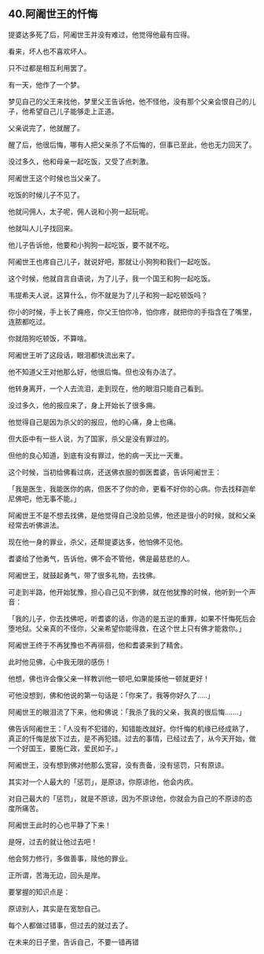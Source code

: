 ## 40.阿阇世王的忏悔
提婆达多死了后，阿阇世王并没有难过，他觉得他最有应得。


看来，坏人也不喜欢坏人。


只不过都是相互利用罢了。


有一天，他作了一个梦。


梦见自己的父王来找他，梦里父王告诉他，他不怪他，没有那个父亲会恨自己的儿子，他希望自己儿子能够走上正道。


父亲说完了，他就醒了。


醒了后，他很后悔，哪有人把父亲杀了不后悔的，但事已至此，他也无力回天了。


没过多久，他和母亲一起吃饭，又受了点刺激。


阿阇世王这个时候也当父亲了。


吃饭的时候儿子不见了。


他就问佣人，太子呢，佣人说和小狗一起玩呢。


他就叫人儿子找回来。


他儿子告诉他，他要和小狗狗一起吃饭，要不就不吃。


阿阇世王也疼自己儿子，就说好吧，那就让小狗狗和我们一起吃饭。


这个时候，他就自言自语说，为了儿子，我一个国王和狗一起吃饭。


韦提希夫人说，这算什么，你不就是为了儿子和狗一起吃顿饭吗？


你小的时候，手上长了痈疮，你父王怕你冷，怕你疼，就把你的手指含在了嘴里，连脓都吃过。


你就陪狗吃顿饭，不算啥。


阿阇世王听了这段话，眼泪都快流出来了。


他不知道父王对他那么好，他很后悔。但也没有办法了。


他转身离开，一个人去流泪，走到现在，他的眼泪只能自己看到。


没过多久，他的报应来了，身上开始长了很多痈。


他觉得自己是因为杀父的的报应，他的心痛，身上也痛。


但大臣中有一些人说，为了国家，杀父是没有罪过的。


但他的良心知道，到底有没有罪过，他的病一天比一天重。


这个时候，当初给佛看过病，还送佛衣服的御医耆婆，告诉阿阇世王：


「我是医生，我能医你的病，但医不了你的命，更看不好你的心病。你去找释迦牟尼佛吧，他无事不能。」


阿阇世王不是不想去找佛，是他觉得自己没脸见佛，他还是很小的时候，就和父亲经常去听佛讲法。


现在他一身的罪业，杀父，还帮提婆达多，他怕佛不见他。


耆婆给了他勇气，告诉他，佛不会不管他，佛是最慈悲的人。


阿阇世王，就鼓起勇气，带了很多礼物，去找佛。


可走到半路，他开始犹豫，担心自己见不到佛，就在他犹豫的时候，他听到一个声音：


「我的儿子，你去找佛吧，听耆婆的话，你造的是五逆的重罪，如果不忏悔死后会堕地狱。父亲真的不怪你，父亲希望你能得救，在这个世上只有佛才能救你。」


阿阇世王终于不再犹豫也不再徘徊，他和耆婆来到了精舍。


此时他见佛，心中我无限的感伤！


他想，佛也许会像父亲一样教训他一顿吧,如果能揍他一顿就更好！


可他没想到，佛和他说的第一句话是：「你来了，我等你好久了…..」


阿阇世王的眼泪流了下来，他和佛说：「我杀了我的父亲，我真的很后悔…….」


佛告诉阿阇世王：「人没有不犯错的，知错能改就好。你忏悔的机缘已经成熟了，真正的忏悔是放下过去，是不再犯错。过去的事情，已经过去了，从今天开始，做一个好国王，要施仁政，爱民如子。」


阿阇世王，没有想到佛对他那么宽容，没有责备，没有惩罚，只有原谅。


其实对一个人最大的「惩罚」，是原谅，你原谅他，他会内疚。


对自己最大的「惩罚」，就是不原谅，因为不原谅他，你就会为自己的不原谅的态度所痛苦。


阿阇世王此时的心也平静了下来！


是呀，过去的就让他过去吧！


他会努力修行，多做善事，赎他的罪业。


正所谓，苦海无边，回头是岸。


要掌握的知识点是：


原谅别人，其实是在宽恕自己。


每个人都做过错事，但过去的就过去了。


在未来的日子里，告诉自己，不要一错再错

